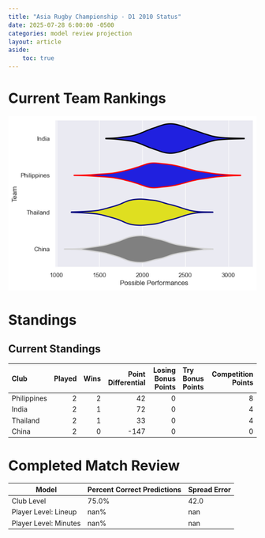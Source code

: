 ```yaml
---  
title: "Asia Rugby Championship - D1 2010 Status"  
date: 2025-07-28 6:00:00 -0500  
categories: model review projection  
layout: article  
aside:  
    toc: true  
---
```

# Current Team Rankings


![Club Rankings](plots/rankings_Asia_Rugby_Championship_-_D1_2010.png)
# Standings

## Current Standings


| Club        |   Played |   Wins |   Point Differential |   Losing Bonus Points | Try Bonus Points   |   Competition Points |
|:------------|---------:|-------:|---------------------:|----------------------:|:-------------------|---------------------:|
| Philippines |        2 |      2 |                   42 |                     0 |                    |                    8 |
| India       |        2 |      1 |                   72 |                     0 |                    |                    4 |
| Thailand    |        2 |      1 |                   33 |                     0 |                    |                    4 |
| China       |        2 |      0 |                 -147 |                     0 |                    |                    0 |



# Completed Match Review


| Model | Percent Correct Predictions | Spread Error |
| ------ | ------ | ------ |
| Club Level | 75.0% | 42.0 |
| Player Level: Lineup | nan% | nan |
| Player Level: Minutes | nan% | nan |

